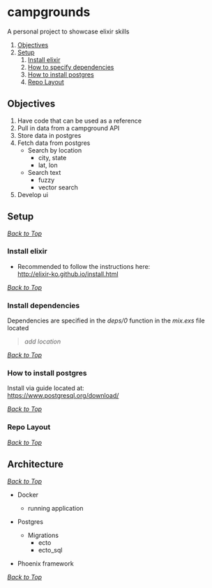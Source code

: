# campgrounds
A personal project to showcase elixir skills

1. [Objectives](#objectives)
1. [Setup](#setup)
    1. [Install elixir](#install-elixir)
    1. [How to specify dependencies](#how-to-specify-dependencies)
    1. [How to install postgres](#how-to-install-postgres)
    1. [Repo Layout](#repo-layout)

## Objectives

1. Have code that can be used as a reference
1. Pull in data from a campground API
1. Store data in postgres
1. Fetch data from postgres
    * Search by location
        * city, state
        * lat, lon
    * Search text
        * fuzzy
        * vector search
1. Develop ui

## Setup

_[Back to Top](#campgrounds)_

### Install elixir
* Recommended to follow the instructions here:\
http://elixir-ko.github.io/install.html

_[Back to Top](#campgrounds)_

### Install dependencies

Dependencies are specified in the *deps/0* function in the *mix.exs* file located
> *add location*

_[Back to Top](#campgrounds)_

### How to install postgres

Install via guide located at:\
https://www.postgresql.org/download/

_[Back to Top](#campgrounds)_

### Repo Layout

_[Back to Top](#campgrounds)_

## Architecture

_[Back to Top](#campgrounds)_

* Docker
    * running application

* Postgres
    * Migrations
        * ecto
        * ecto_sql

* Phoenix framework

_[Back to Top](#campgrounds)_
